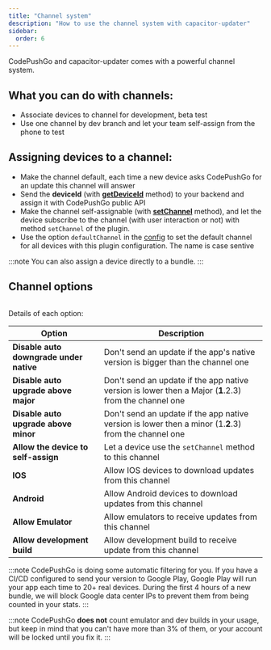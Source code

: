 ```yaml
---
title: "Channel system"
description: "How to use the channel system with capacitor-updater"
sidebar:
  order: 6
---
```


CodePushGo and capacitor-updater comes with a powerful channel system.

## What you can do with channels:

* Associate devices to channel for development, beta test
* Use one channel by dev branch and let your team self-assign from the phone to test

## Assigning devices to a channel:

* Make the channel default, each time a new device asks CodePushGo for an update this channel will answer
* Send the **deviceId** (with [**getDeviceId**](/docs/plugin/api#getdeviceid) method) to your backend and assign it with CodePushGo public API
* Make the channel self-assignable (with [**setChannel**](/docs/plugin/api#setchannel) method), and let the device subscribe to the channel (with user interaction or not) with method `setChannel` of the plugin.
* Use the option `defaultChannel` in the [config](/docs/plugin/settings#defaultchannel) to set the default channel for all devices with this plugin configuration. The name is case sentive

:::note
You can also assign a device directly to a bundle. 
:::

## Channel options

<figure><img src="/channel_setting_1.webp" alt=""><figcaption></figcaption></figure>

Details of each option:

| Option                                  | Description                                                                                           |
| --------------------------------------- | ----------------------------------------------------------------------------------------------------- |
| **Disable auto downgrade under native** | Don't send an update if the app's native version is bigger than the channel one                       |
| **Disable auto upgrade above major**    | Don't send an update if the app native version is lower then a Major (**1**.2.3) from the channel one |
| **Disable auto upgrade above minor**    | Don't send an update if the app native version is lower then a minor (1.**2**.3) from the channel one |
| **Allow the device to self-assign**     | Let a device use the `setChannel` method to this channel                                              |
| **IOS**                                 | Allow IOS devices to download updates from this channel                                               |
| **Android**                             | Allow Android devices to download updates from this channel                                           |
| **Allow Emulator**                      | Allow emulators to receive updates from this channel                                                  |
| **Allow development build**             | Allow development build to receive update from this channel                                           |

:::note
CodePushGo is doing some automatic filtering for you. If you have a CI/CD configured to send your version to Google Play, Google Play will run your app each time to 20+ real devices. During the first 4 hours of a new bundle, we will block Google data center IPs to prevent them from being counted in your stats.
:::

:::note 
CodePushGo **does not** count emulator and dev builds in your usage, but keep in mind that you can't have more than 3% of them, or your account will be locked until you fix it.
:::
